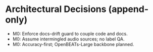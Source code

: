 # Architectural Decisions (append-only)

- M0: Enforce docs-drift guard to couple code and docs.
- M0: Assume intermingled audio sources; no label QA.
- M0: Accuracy-first; OpenBEATs-Large backbone planned.
